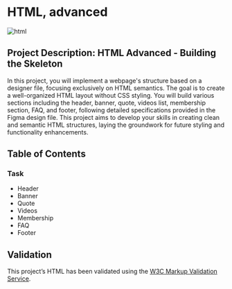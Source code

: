 #  HTML, advanced
![html](https://github.com/user-attachments/assets/14203162-98cc-4d5d-a99d-0cb00d4928f7)


## Project Description: HTML Advanced - Building the Skeleton

In this project, you will implement a webpage's structure based on a designer file, focusing exclusively on HTML semantics. The goal is to create a well-organized HTML layout without CSS styling. You will build various sections including the header, banner, quote, videos list, membership section, FAQ, and footer, following detailed specifications provided in the Figma design file. This project aims to develop your skills in creating clean and semantic HTML structures, laying the groundwork for future styling and functionality enhancements.

## Table of Contents
### Task

- Header
- Banner
- Quote 
- Videos
- Membership
- FAQ
- Footer

## Validation

This project’s HTML has been validated using the [W3C Markup Validation Service](https://validator.w3.org).

